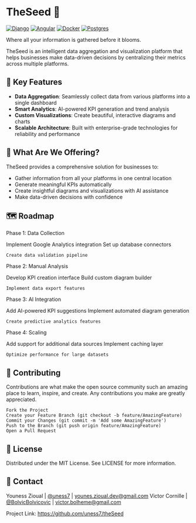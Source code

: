 # TheSeed 🌱
[![Django][djangoproject.com]][django-url] [![Angular][angular.dev]][angular-url] [![Docker][Docker.com]][Docker-url] [![Postgres][postgresql.org]][postgresql-url]

Where all your information is gathered before it blooms.

TheSeed is an intelligent data aggregation and visualization platform that helps businesses make data-driven decisions by centralizing their metrics across multiple platforms.

## 🎯 Key Features

- **Data Aggregation**: Seamlessly collect data from various platforms into a single dashboard 
- **Smart Analytics**: AI-powered KPI generation and trend analysis
- **Custom Visualizations**: Create beautiful, interactive diagrams and charts
- **Scalable Architecture**: Built with enterprise-grade technologies for reliability and performance


## 🚀 What Are We Offering?

TheSeed provides a comprehensive solution for businesses to:
- Gather information from all your platforms in one central location
- Generate meaningful KPIs automatically
- Create insightful diagrams and visualizations with AI assistance
- Make data-driven decisions with confidence

## 🗺️ Roadmap
Phase 1: Data Collection

Implement Google Analytics integration
Set up database connectors

    Create data validation pipeline

Phase 2: Manual Analysis

Develop KPI creation interface
Build custom diagram builder

    Implement data export features

Phase 3: AI Integration

Add AI-powered KPI suggestions
Implement automated diagram generation

    Create predictive analytics features

Phase 4: Scaling

Add support for additional data sources
Implement caching layer

    Optimize performance for large datasets

## 🤝 Contributing

Contributions are what make the open source community such an amazing place to learn, inspire, and create. Any contributions you make are greatly appreciated.

    Fork the Project
    Create your Feature Branch (git checkout -b feature/AmazingFeature)
    Commit your Changes (git commit -m 'Add some AmazingFeature')
    Push to the Branch (git push origin feature/AmazingFeature)
    Open a Pull Request

## 📝 License

Distributed under the MIT License. See LICENSE for more information.

## 📧 Contact

Youness Zioual | [@uness7](https://www.github.com/uness7) | younes.zioual.dev@gmail.com
Victor Cornille |  [@BolvicBolvicovic](https://www.github.com/BolvicBolvicovic) | victor.bolheme@gmail.com

Project Link: https://github.com/uness7/theSeed



[djangoproject.com]: https://img.shields.io/badge/Django-092E20?style=for-the-badge&logo=django&logoColor=green
[django-url]: https://www.djangoproject.com/
[angular.dev]: https://img.shields.io/badge/Angular-DD0031?style=for-the-badge&logo=angular&logoColor=white
[angular-url]: https://angular.dev/
[Docker.com]: https://img.shields.io/badge/docker-257bd6?style=for-the-badge&logo=docker&logoColor=white
[Docker-url]: https://www.docker.com/
[postgresql.org]: https://img.shields.io/badge/postgresql-4169e1?style=for-the-badge&logo=postgresql&logoColor=white
[postgresql-url]: https://www.postgresql.org/
